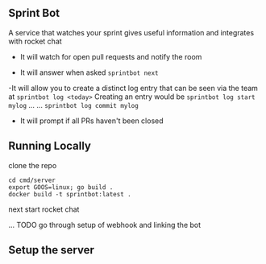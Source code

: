 ## Sprint Bot

A service that watches your sprint gives useful information and integrates with rocket chat


- It will watch for open pull requests and notify the room

- It will answer when asked ```sprintbot next```

-It will allow you to create a distinct log entry that can be seen via the team at ```sprintbot log <today>```
Creating an entry would be ```sprintbot log start mylog``` 
...
... ```sprintbot log commit mylog ```

- It will prompt if all PRs haven't been closed

## Running Locally

clone the repo

```
cd cmd/server
export GOOS=linux; go build .
docker build -t sprintbot:latest .

```

next start rocket chat

... TODO go through setup of webhook and linking the bot


## Setup the server

